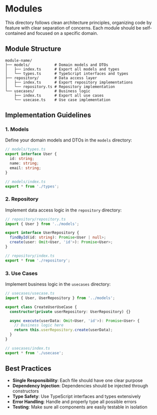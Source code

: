# Modules

This directory follows clean architecture principles, organizing code by feature with clear separation of concerns. Each module should be self-contained and focused on a specific domain.

## Module Structure

```
module-name/
├── models/           # Domain models and DTOs
│   ├── index.ts      # Export all models and types
│   └── types.ts      # TypeScript interfaces and types
├── repository/       # Data access layer
│   ├── index.ts      # Export repository implementations
│   └── repository.ts # Repository implementation
└── usecases/         # Business logic
    ├── index.ts      # Export all use cases
    └── usecase.ts    # Use case implementation
```

## Implementation Guidelines

### 1. Models

Define your domain models and DTOs in the `models` directory:

```typescript
// models/types.ts
export interface User {
  id: string;
  name: string;
  email: string;
}

// models/index.ts
export * from './types';
```

### 2. Repository

Implement data access logic in the `repository` directory:

```typescript
// repository/repository.ts
import { User } from '../models';

export interface UserRepository {
  findById(id: string): Promise<User | null>;
  create(user: Omit<User, 'id'>): Promise<User>;
}

// repository/index.ts
export * from './repository';
```

### 3. Use Cases

Implement business logic in the `usecases` directory:

```typescript
// usecases/usecase.ts
import { User, UserRepository } from '../models';

export class CreateUserUseCase {
  constructor(private userRepository: UserRepository) {}

  async execute(userData: Omit<User, 'id'>): Promise<User> {
    // Business logic here
    return this.userRepository.create(userData);
  }
}

// usecases/index.ts
export * from './usecase';
```

## Best Practices

- **Single Responsibility**: Each file should have one clear purpose
- **Dependency Injection**: Dependencies should be injected through constructors
- **Type Safety**: Use TypeScript interfaces and types extensively
- **Error Handling**: Handle and properly type all possible errors
- **Testing**: Make sure all components are easily testable in isolation
